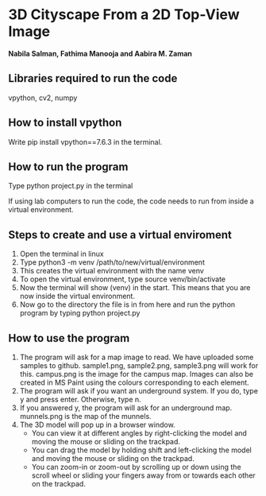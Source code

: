 # 3D Cityscape From a 2D Top-View Image
**Nabila Salman, Fathima Manooja and Aabira M. Zaman**

## Libraries required to run the code 
vpython, cv2, numpy

## How to install vpython
Write pip install vpython==7.6.3 in the terminal.

## How to run the program
Type python project.py in the terminal

If using lab computers to run the code, the code needs to run from inside a virtual environment.

## Steps to create and use a virtual enviroment
1. Open the terminal in linux
2. Type python3 -m venv /path/to/new/virtual/environment
3. This creates the virtual environment with the name venv
4. To open the virtual environment, type source venv/bin/activate
5. Now the terminal will show (venv) in the start. This means that you are now inside the virtual environment.
6. Now go to the directory the file is in from here and run the python program by typing python project.py

## How to use the program
1. The program will ask for a map image to read. We have uploaded some samples to github. sample1.png, sample2.png, sample3.png will work for this. campus.png is the image for the campus map. Images can also be created in MS Paint using the colours corresponding to each element.
2. The program will ask if you want an underground system. If you do, type y and press enter. Otherwise, type n.
3. If you answered y, the program will ask for an underground map. munnels.png is the map of the munnels.
4. The 3D model will pop up in a browser window.
   - You can view it at different angles by right-clicking the model and moving the mouse or sliding on the trackpad.
   - You can drag the model by holding shift and left-clicking the model and moving the mouse or sliding on the trackpad.
   - You can zoom-in or zoom-out by scrolling up or down using the scroll wheel or sliding your fingers away from or towards each other on the trackpad.
